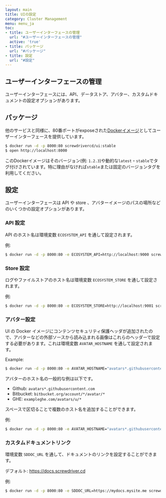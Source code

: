```yaml
---
layout: main
title: UIの設定
category: Cluster Management
menu: menu_ja
toc:
- title: ユーザーインターフェースの管理
  url: "#ユーザーインターフェースの管理"
  active: 'true'
- title: パッケージ
  url: "#パッケージ"
- title: 設定
  url: "#設定"
---
```


## ユーザーインターフェースの管理

ユーザーインターフェースには、API、データストア、アバター、カスタムドキュメントの設定オプションがあります。

## パッケージ

他のサービスと同様に、80番ポートがexposeされた[Dockerイメージ](https://hub.docker.com/r/screwdrivercd/ui/)としてユーザーインターフェースを提供しています。

```bash
$ docker run -d -p 8000:80 screwdrivercd/ui:stable
$ open http://localhost:8000
```

このDockerイメージはそのバージョン(例: `1.2.3`)や動的な`latest`・`stable`でタグ付けされています。特に理由がなければ`stable`または固定のバージョンタグを利用してください。

## 設定

ユーザーインターフェースは API や store 、アバターイメージのパスの場所などのいくつかの設定オプションがあります。

### API 設定
API のホスト名は環境変数 `ECOSYSTEM_API` を通して設定されます。

例:
```bash
$ docker run -d -p 8000:80 -e ECOSYSTEM_API=http://localhost:9000 screwdrivercd/ui:stable
```

### Store 設定
ログやファイルストアのホスト名は環境変数 `ECOSYSTEM_STORE` を通して設定されます。

例:
```bash
$ docker run -d -p 8000:80 -e ECOSYSTEM_STORE=http://localhost:9001 screwdrivercd/ui:stable
```

### アバター設定
UI の Docker イメージにコンテンツセキュリティ保護ヘッダが追加されたので、アバターなどの外部ソースから読み込まれる画像はこれらのヘッダーで設定する必要があります。これは環境変数 `AVATAR_HOSTNAME` を通して設定されます。

Example:
```bash
$ docker run -d -p 8000:80 -e AVATAR_HOSTNAME="avatars*.githubusercontent.com" screwdrivercd/ui:stable
```

アバターのホスト名の一般的な例は以下です。
* Github: `avatars*.githubusercontent.com`
* Bitbucket: `bitbucket.org/account/*/avatar/*`
* GHE: `exampleghe.com/avatars/u/*`

スペースで区切ることで複数のホスト名を追加することができます。

例:
```bash
$ docker run -d -p 8000:80 -e AVATAR_HOSTNAME="avatars*.githubusercontent.com bitbucket.org/account/*/avatar/*" screwdrivercd/ui:stable
```

### カスタムドキュメントリンク
環境変数 `SDDOC_URL` を通して、ドキュメントのリンクを設定することができます。

デフォルト: <https://docs.screwdriver.cd>

例:
```bash
$ docker run -d -p 8000:80 -e SDDOC_URL=https://mydocs.mysite.me screwdrivercd/ui:stable
```

